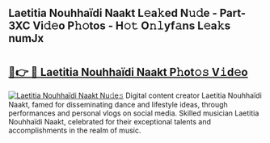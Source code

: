 ## Laetitia Nouhhaïdi Naakt L𝚎a𝚔ed N𝚞𝚍e - Part-3XC Vi𝚍𝚎o P𝚑𝚘tos - H𝚘𝚝 O𝚗𝚕yf𝚊ns L𝚎a𝚔s numJx

# <h2><a href="http://kfcuxh.oniu.top/?m=Laetitia+Nouhha%c3%afdi+Naakt">🔗👉 🔴 Laetitia Nouhhaïdi Naakt P𝚑ot𝚘𝚜 V𝚒d𝚎o</a></h2>

[![Laetitia Nouhhaïdi Naakt Nu𝚍e𝚜](https://i.imgur.com/0qMVB7G.gif)](http://kfcuxh.oniu.top/?m=Laetitia+Nouhha%c3%afdi+Naakt)
Digital content creator Laetitia Nouhhaïdi Naakt, famed for disseminating dance and lifestyle ideas, through performances and personal vlogs on social media. Skilled musician Laetitia Nouhhaïdi Naakt, celebrated for their exceptional talents and accomplishments in the realm of music.  
